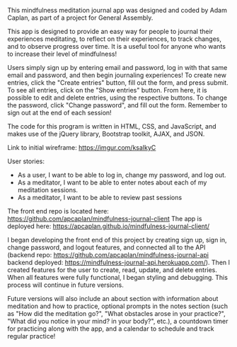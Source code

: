 This mindfulness meditation journal app was designed and coded by Adam Caplan, as part of a project for General Assembly.

This app is designed to provide an easy way for people to journal their experiences meditating, to reflect on their experiences, to track changes, and to observe progress over time. It is a useful tool for anyone who wants to increase their level of mindfulness!

Users simply sign up by entering email and password, log in with that same email and password, and then begin journaling experiences! To create new entries, click the "Create entries" button, fill out the form, and press submit. To see all entries, click on the "Show entries" button. From here, it is possible to edit and delete entries, using the respective buttons. To change the password, click "Change password", and fill out the form. Remember to sign out at the end of each session!

The code for this program is written in HTML, CSS, and JavaScript, and makes use of the jQuery library, Bootstrap toolkit, AJAX, and JSON.

Link to initial wireframe: https://imgur.com/ksaIkyC

User stories:
- As a user, I want to be able to log in, change my password, and log out.
- As a meditator, I want to be able to enter notes about each of my meditation sessions.
- As a meditator, I want to be able to review past sessions

The front end repo is located here: https://github.com/apcaplan/mindfulness-journal-client
The app is deployed here: https://apcaplan.github.io/mindfulness-journal-client/

I began developing the front end of this project by creating sign up, sign in, change password, and logout features, and connected all to the API (backend repo: https://github.com/apcaplan/mindfulness-journal-api backend deployed: https://mindfulness-journal-api.herokuapp.com/). Then I created features for the user to create, read, update, and delete entries. When all features were fully functional, I began styling and debugging. This process will continue in future versions.

Future versions will also include an about section with information about meditation and how to practice, optional prompts in the notes section (such as "How did the meditation go?", "What obstacles arose in your practice?", "What did you notice in your mind? in your body?", etc.), a countdown timer for practicing along with the app, and a calendar to schedule and track regular practice!
